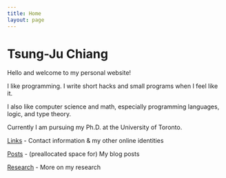 ```yaml
---
title: Home
layout: page
---
```


# Tsung-Ju Chiang

Hello and welcome to my personal website!

I like programming.
I write short hacks and small programs when I feel like it.

I also like computer science and math,
especially programming languages, logic, and type theory.

Currently I am pursuing my Ph.D. at the University of Toronto.

[Links](/links/) - Contact information & my other online identities

[Posts](/posts/) - (preallocated space for) My blog posts

[Research](/research/) - More on my research
